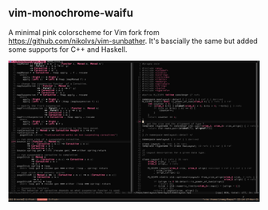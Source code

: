 ## vim-monochrome-waifu

A minimal pink colorscheme for Vim fork from https://github.com/nikolvs/vim-sunbather. It's bascially the same but added some supports for C++ and Haskell.



![screenshot](./img/sc.png)

